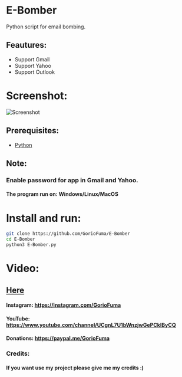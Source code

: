 # E-Bomber
Python script for email bombing.
## Feautures:
- Support Gmail
- Support Yahoo
- Support Outlook
# Screenshot:
![Screenshot](https://user-images.githubusercontent.com/100670303/187305078-1164c1ac-3560-42cc-9a31-f8249f663bfd.png)
## Prerequisites:
- [Python](python.org)
## Note:
### Enable password for app in Gmail and Yahoo.
#### The program run on: Windows/Linux/MacOS
# Install and run:
```bash
git clone https://github.com/GorioFuma/E-Bomber
cd E-Bomber
python3 E-Bomber.py
```

# Video:
## [Here](https://www.youtube.com/watch?v=Hh7faGac-B4)

#### Instagram: https://instagram.com/GorioFuma
#### YouTube: https://www.youtube.com/channel/UCgnL7U1bWnzjwGePCkIByCQ
#### Donations: https://paypal.me/GorioFuma
### Credits:
#### If you want use my project please give me my credits :)
